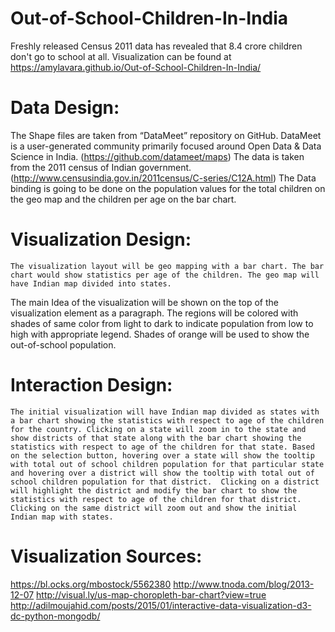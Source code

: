 # Out-of-School-Children-In-India
Freshly released Census 2011 data has revealed that 8.4 crore children don't go to school at all.
Visualization can be found at https://amylavara.github.io/Out-of-School-Children-In-India/

# Data Design:
The Shape files are taken from “DataMeet” repository on GitHub. DataMeet is a user-generated community primarily focused around Open Data & Data Science in India. (https://github.com/datameet/maps)
The data is taken from the 2011 census of Indian government. (http://www.censusindia.gov.in/2011census/C-series/C12A.html)
The Data binding is going to be done on the population values for the total children on the geo map and the children per age on the bar chart. 

# Visualization Design:
	The visualization layout will be geo mapping with a bar chart. The bar chart would show statistics per age of the children. The geo map will have Indian map divided into states. 
The main Idea of the visualization will be shown on the top of the visualization element as a paragraph. The regions will be colored with shades of same color from light to dark to indicate population from low to high with appropriate legend. Shades of orange will be used to show the out-of-school population.

# Interaction Design:
	The initial visualization will have Indian map divided as states with a bar chart showing the statistics with respect to age of the children for the country. Clicking on a state will zoom in to the state and show districts of that state along with the bar chart showing the statistics with respect to age of the children for that state. Based on the selection button, hovering over a state will show the tooltip with total out of school children population for that particular state and hovering over a district will show the tooltip with total out of school children population for that district.  Clicking on a district will highlight the district and modify the bar chart to show the statistics with respect to age of the children for that district. Clicking on the same district will zoom out and show the initial Indian map with states.
  
# Visualization Sources:
https://bl.ocks.org/mbostock/5562380
http://www.tnoda.com/blog/2013-12-07
http://visual.ly/us-map-choropleth-bar-chart?view=true
http://adilmoujahid.com/posts/2015/01/interactive-data-visualization-d3-dc-python-mongodb/


